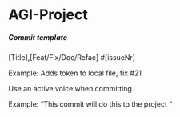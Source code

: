 # AGI-Project


##### Commit template
[Title],[Feat/Fix/Doc/Refac] #[issueNr]

Example: 
  Adds token to local file, fix #21

Use an active voice when committing.

  Example: 
    “This commit will do this to the project “






